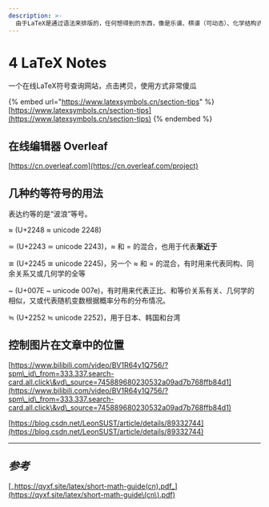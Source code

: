 ```yaml
---
description: >-
  由于LaTeX是通过语法来排版的，任何想得到的东西，像是乐谱、棋谱（可动态）、化学结构式、电路图及物理学中的费曼图等等都可以先定义规则，然后再以简单的语法排版出来，甚至是中国象棋。
---
```


# 4 LaTeX Notes

一个在线LaTeX符号查询网站，点击拷贝，使用方式非常傻瓜

{% embed url="https://www.latexsymbols.cn/section-tips" %}
[https://www.latexsymbols.cn/section-tips](https://www.latexsymbols.cn/section-tips)
{% endembed %}

## 在线编辑器 Overleaf

[https://cn.overleaf.com](https://cn.overleaf.com/project)



## 几种约等符号的用法

表达约等的是“波浪”等号。

≈ (U+2248 ≈ unicode 2248)

≃ (U+2243 ≃ unicode 2243)，≈ 和 = 的混合，也用于代表**渐近于**

≅ (U+2245 ≅ unicode 2245)，另一个 ≈ 和 = 的混合，有时用来代表同构、同余关系又或几何学的全等

\~ (U+007E \~ unicode 007e)，有时用来代表正比、和等价关系有关、几何学的相似，又或代表随机变数根据概率分布的分布情况。

≒ (U+2252 ≒ unicode 2252)，用于日本、韩国和台湾



## 控制图片在文章中的位置

[https://www.bilibili.com/video/BV1R64y1Q756/?spm\_id\_from=333.337.search-card.all.click\&vd\_source=745889680230532a09ad7b768ffb84d1](https://www.bilibili.com/video/BV1R64y1Q756/?spm\_id\_from=333.337.search-card.all.click\&vd\_source=745889680230532a09ad7b768ffb84d1)

[https://blog.csdn.net/LeonSUST/article/details/89332744](https://blog.csdn.net/LeonSUST/article/details/89332744)















***

## _参考_

[_https://qyxf.site/latex/short-math-guide(cn).pdf_](https://qyxf.site/latex/short-math-guide\(cn\).pdf)















